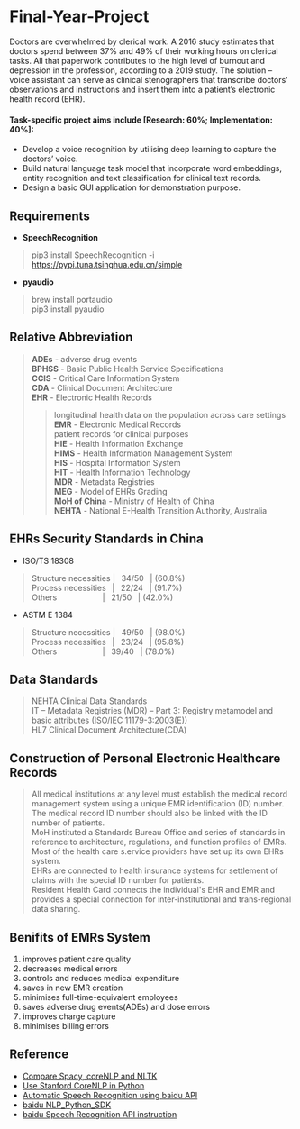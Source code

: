 # Final-Year-Project
Doctors are overwhelmed by clerical work. A 2016 study estimates that doctors spend between 37% and 49% of their working hours on clerical tasks. All that paperwork contributes to the high level of burnout and depression in the profession, according to a 2019 study. The solution – voice assistant can serve as clinical stenographers that transcribe doctors’ observations and instructions and insert them into a patient’s electronic health record (EHR).

#### Task-specific project aims include [Research: 60%; Implementation: 40%]:
*  Develop a voice recognition by utilising deep learning to capture the doctors’ voice.  
* Build natural language task model that incorporate word embeddings, entity recognition and text classification for clinical text records.  
* Design a basic GUI application for demonstration purpose.  

## Requirements
* **SpeechRecognition**  
> pip3 install SpeechRecognition -i https://pypi.tuna.tsinghua.edu.cn/simple  
* **pyaudio**  
> brew install portaudio  
> pip3 install pyaudio  

## Relative Abbreviation
> **ADEs** - adverse drug events  
> **BPHSS** - Basic Public Health Service Specifications  
> **CCIS** - Critical Care Information System  
> **CDA** - Clinical Document Architecture  
> **EHR** - Electronic Health Records  
>> longitudinal health data on the population across care settings  
> **EMR** - Electronic Medical Records  
>> patient records for clinical purposes  
> **HIE** - Health Information Exchange  
> **HIMS** - Health Information Management System  
> **HIS** - Hospital Information System  
> **HIT** - Health Information Technology  
> **MDR** - Metadata Registries  
> **MEG** - Model of EHRs Grading  
> **MoH of China** - Ministry of Health of China  
> **NEHTA** - National E-Health Transition Authority, Australia  

## EHRs Security Standards in China
* ISO/TS 18308
> Structure necessities |&ensp; 34/50 &ensp;| (60.8%)  
> Process necessities &ensp;|&ensp; 22/24 &ensp;| (91.7%)  
> Others &ensp;&ensp;&ensp;&ensp;&ensp;&ensp;&ensp;&ensp;&ensp;&ensp;&ensp;|&ensp;  21/50 &ensp;| (42.0%)  
* ASTM E 1384
> Structure necessities |&ensp; 49/50 &ensp;| (98.0%)  
> Process necessities &ensp;|&ensp; 23/24 &ensp;| (95.8%)  
> Others &ensp;&ensp;&ensp;&ensp;&ensp;&ensp;&ensp;&ensp;&ensp;&ensp;&ensp;|&ensp;  39/40 &ensp;| (78.0%)  

## Data Standards
> NEHTA Clinical Data Standards  
> IT – Metadata Registries (MDR) – Part 3: Registry metamodel and basic attributes (ISO/IEC 11179-3:2003(E))  
> HL7 Clinical Document Architecture(CDA)  

## Construction of Personal Electronic Healthcare Records
> All medical institutions at any level must establish the medical record management system using a unique EMR identification (ID) number.  
> The medical record ID number should also be linked with the ID number of patients.  
> MoH instituted a Standards Bureau Office and series of standards in reference to architecture, regulations, and function profiles of EMRs.  
> Most of the health care s.ervice providers have set up its own EHRs system.  
> EHRs are connected to health insurance systems for settlement of claims with the special ID number for patients.  
> Resident Health Card connects the individual's EHR and EMR and provides a special connection for inter-institutional and trans-regional data sharing.  

## Benifits of EMRs System
1. improves patient care quality  
2. decreases medical errors  
3. controls and reduces medical expenditure   
4. saves in new EMR creation  
5. minimises full-time-equivalent employees  
6. saves adverse drug events(ADEs) and dose errors  
7. improves charge capture  
8. minimises billing errors  

## Reference
* [Compare Spacy, coreNLP and NLTK](https://blog.csdn.net/weixin_33278772/article/details/89135777)  
* [Use Stanford CoreNLP in Python](https://blog.csdn.net/qq_35203425/article/details/80451243)  
* [Automatic Speech Recognition using baidu API](https://blog.csdn.net/weixin_40796925/article/details/98041155)
* [baidu NLP_Python_SDK](http://ai.baidu.com/ai-doc/NLP/tk6z52b9z)
* [baidu Speech Recognition API instruction](https://ai.baidu.com/ai-doc/SPEECH/1k4o0bmc7)